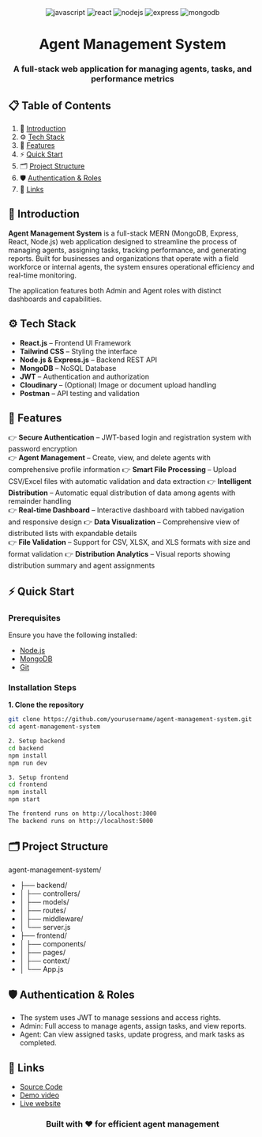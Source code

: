 <div align="center">
  <div>
    <img src="https://img.shields.io/badge/-JavaScript-black?style=for-the-badge&logoColor=white&logo=javascript&color=F7DF1E" alt="javascript" />
    <img src="https://img.shields.io/badge/-React-black?style=for-the-badge&logoColor=white&logo=react&color=61DAFB" alt="react" />
    <img src="https://img.shields.io/badge/-Node.js-black?style=for-the-badge&logoColor=white&logo=node.js&color=339933" alt="nodejs" />
    <img src="https://img.shields.io/badge/-Express-black?style=for-the-badge&logoColor=white&logo=express&color=000000" alt="express" />
    <img src="https://img.shields.io/badge/-MongoDB-black?style=for-the-badge&logoColor=white&logo=mongodb&color=47A248" alt="mongodb" />
  </div>

  <h1 align="center">Agent Management System</h1>
  <h3 align="center">A full-stack web application for managing agents, tasks, and performance metrics</h3>
</div>

## 📋 <a name="table">Table of Contents</a>

1. 🧾 [Introduction](#introduction)
2. ⚙️ [Tech Stack](#tech-stack)
3. 🚀 [Features](#features)
4. ⚡ [Quick Start](#quick-start)
5. 🗂 [Project Structure](#project-structure)
6. 🛡 [Authentication & Roles](#authentication-roles)
7. 🔗 [Links](#links)

## <a name="introduction">🧾 Introduction</a>

**Agent Management System** is a full-stack MERN (MongoDB, Express, React, Node.js) web application designed to streamline the process of managing agents, assigning tasks, tracking performance, and generating reports. Built for businesses and organizations that operate with a field workforce or internal agents, the system ensures operational efficiency and real-time monitoring.

The application features both Admin and Agent roles with distinct dashboards and capabilities.

## <a name="tech-stack">⚙️ Tech Stack</a>

- **React.js** – Frontend UI Framework
- **Tailwind CSS** – Styling the interface
- **Node.js & Express.js** – Backend REST API
- **MongoDB** – NoSQL Database
- **JWT** – Authentication and authorization
- **Cloudinary** – (Optional) Image or document upload handling
- **Postman** – API testing and validation

## <a name="features">🚀 Features</a>

👉 **Secure Authentication** – JWT-based login and registration system with password encryption  
👉 **Agent Management** – Create, view, and delete agents with comprehensive profile information 
👉 **Smart File Processing** – Upload CSV/Excel files with automatic validation and data extraction 
👉 **Intelligent Distribution** – Automatic equal distribution of data among agents with remainder handling  
👉 **Real-time Dashboard** – Interactive dashboard with tabbed navigation and responsive design 
👉 **Data Visualization** –  Comprehensive view of distributed lists with expandable details  
👉 **File Validation** – Support for CSV, XLSX, and XLS formats with size and format validation 
👉 **Distribution Analytics** – Visual reports showing distribution summary and agent assignments

## <a name="quick-start">⚡ Quick Start</a>

### Prerequisites

Ensure you have the following installed:

- [Node.js](https://nodejs.org/)
- [MongoDB](https://www.mongodb.com/)
- [Git](https://git-scm.com/)

### Installation Steps

**1. Clone the repository**

```bash
git clone https://github.com/yourusername/agent-management-system.git
cd agent-management-system

2. Setup backend
cd backend
npm install
npm run dev

3. Setup frontend
cd frontend
npm install
npm start

The frontend runs on http://localhost:3000
The backend runs on http://localhost:5000
```
## <a name="project-structure">🗂 Project Structure</a>
agent-management-system/
- ├── backend/
- │   ├── controllers/
- │   ├── models/
- │   ├── routes/
- │   ├── middleware/
- │   └── server.js
- ├── frontend/
- │   ├── components/
- │   ├── pages/
- │   ├── context/
- │   └── App.js

## <a name="authentication-roles">🛡 Authentication & Roles</a>

- The system uses JWT to manage sessions and access rights.
- Admin: Full access to manage agents, assign tasks, and view reports.
- Agent: Can view assigned tasks, update progress, and mark tasks as completed.

## <a name="links">🔗 Links</a>
- [Source Code](https://github.com/yourusername/media-sentinel)
- [Demo video](yourdataseturl.com)
- [Live website](yourdataseturl.com)
  
<div align="center"> <h3>Built with ❤️ for efficient agent management</h3> </div>

